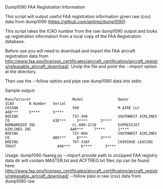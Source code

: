 Dump1090 FAA Registration Information

This script will output useful FAA registration information given raw (csv) data from dump1090 (https://github.com/antirez/dump1090).

This script takes the ICAO number from the raw dump1090 output and looks up registration information from a local copy of the FAA Registration database.

Before use you will need to download and import the FAA aircraft registration data from  http://www.faa.gov/licenses_certificates/aircraft_certification/aircraft_registry/releasable_aircraft_download/. Unzip the file and point the --import option at the directory.

Then use the --follow option and pipe raw dump1090 data into stdin.

Sample output:

```
Manufacturer                   Model                Owner                                    ICAO       N Number   Serial
CESSNA                         560                  M AIRE LLC                               A68***     5****      5****
BOEING                         737-3H4              SOUTHWEST AIRLINES CO                    A3E***     3****      2****
BOMBARDIER INC                 CL-600-2C10          EXPRESSJET AIRLINES INC                  AA0***     7****      1****
BOEING                         737-8H4              SOUTHWEST AIRLINES CO                    AB5***     8****      3****
BOEING                         767-316F             CHIRIHUE LEASING TRUST                   A90***     6****      3****
```

Usage:
dump1090-faareg.py
 --import <FAA data dir>
      provide path to unzipped FAA registry data
      dir will contain MASTER.txt and ACFTREG.txt files
      zip can be found here: http://www.faa.gov/licenses_certificates/aircraft_certification/aircraft_registry/releasable_aircraft_download/
 --follow
      pipe in raw (csv) data from dump1090 raw

